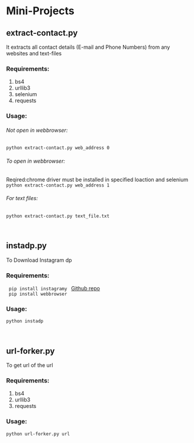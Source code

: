 # Mini-Projects

## extract-contact.py
It extracts all contact details (E-mail and Phone Numbers) from any websites and text-files
### Requirements:
1. bs4
2. urllib3
3. selenium
4. requests
### Usage:
###### Not open in webbrowser:
<code>python extract-contact.py web_address 0 </code> <br>
  
###### To open in webbrowser:
  Reqired:chrome driver must be installed in specified loaction and selenium  </br>
<code>python extract-contact.py web_address 1 </code>

###### For text files:
<code>python extract-contact.py text_file.txt </code>
  
 </br>
 
 ## instadp.py
 To Download Instagram dp
 ### Requirements:
 <code> pip install instagramy </code>     [Github repo](https://github.com/yogeshwaran01/instagramy) </br>
 <code> pip install webbrowser </code>
 ### Usage:
  <code>python instadp <username> </code>
  
</br>

## url-forker.py
To get url of the url
### Requirements:
1. bs4
2. urllib3
3. requests
### Usage:
<code>python url-forker.py url </code>
  


 
